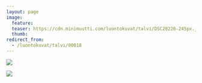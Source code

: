 ```yaml
---
layout: page
image:
  feature:
  teaser: https://cdn.minimuutti.com/luontokuvat/talvi/DSC20220-245px.jpg
  thumb:
redirect_from:
  - /luontokuvat/talvi/00018
---
```


![](https://cdn.minimuutti.com/luontokuvat/talvi/DSC20220-800px.jpg)

![](https://cdn.minimuutti.com/luontokuvat/talvi/DSC20286-800px.jpg)